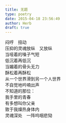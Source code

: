 ```yaml
---  
title: 无题  
type: poetry  
date: 2015-04-18 23:56:49  
author: Herb  
draft: true
---  
```

闷哼　扭动  
压抑的灵魂放纵　又放纵  
当哑着的嗓子气短  
低沉着再低沉  
当媚着的骨头无力  
酥松着再酥松  
从一个世界滑到另一个人世界  
不自觉地吟喃出声  
不知道的那位：  
我手里的青春  
有多想叫你父亲  
致于我燥热身体内  
灵魂深处　一阵呜咽悲恸